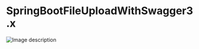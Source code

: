 # SpringBootFileUploadWithSwagger3.x


![Image description](https://github.com/dhananjaysinghar/SpringBootFileUploadWithSwagger3.x/blob/master/Screenshot%20from%202020-06-04%2023-24-37.png)
